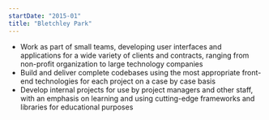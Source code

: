 ```yaml
---
startDate: "2015-01"
title: "Bletchley Park"
---
```


- Work as part of small teams, developing user interfaces and applications for a wide variety of clients and contracts, ranging from non-profit organization to large technology companies
- Build and deliver complete codebases using the most appropriate front-end technologies for each project on a case by case basis
- Develop internal projects for use by project managers and other staff, with an emphasis on learning and using cutting-edge frameworks and libraries for educational purposes

